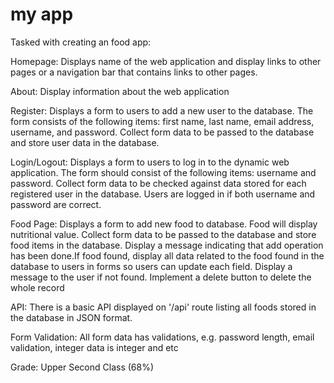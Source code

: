 # my app

Tasked with creating an food app:

Homepage: Displays name of the web application and display links to other pages or a navigation bar that contains links to other pages.

About: Display information about the web application 

Register: Displays a form to users to add a new user to the database. The form consists of the following items: first name, last name, email address, username, and password. Collect form data to be passed to the database and store user data in the database.

Login/Logout:  Displays a form to users to log in to the dynamic web application. The form should consist of the following items: username and password. Collect form data to be checked against data stored for each registered user in the database. Users are logged in if both username and password are correct. 

Food Page: Displays a form to add new food to database. Food will display nutritional value. Collect form data to be passed to the database and store food items in the database. Display a message indicating that add operation has been done.If food found, display all data related to the food found in the database to users in forms so users can update each field. Display a message to the user if not found. Implement a delete button to delete the whole record

API: There is a basic API displayed on '/api' route listing all foods stored in the database in JSON format.

Form Validation: All form data has validations, e.g. password length, email validation, integer data is integer and etc

Grade: Upper Second Class (68%)
